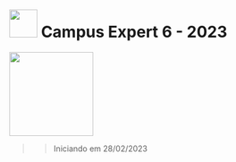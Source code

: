 # <img src="https://hermes.digitalinnovation.one/assets/diome/logo-full.svg" width="50px"> Campus Expert 6 - 2023

<img src="https://hermes.digitalinnovation.one/tracks/bb35f16e-df64-4e3b-a8a0-8e0f34d900f3.png" width="150px">

>> Iniciando em 28/02/2023